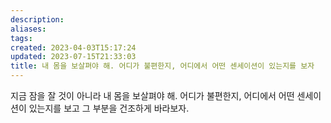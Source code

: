 ```yaml
---
description:
aliases: 
tags: 
created: 2023-04-03T15:17:24
updated: 2023-07-15T21:33:03
title: 내 몸을 보살펴야 해. 어디가 불편한지, 어디에서 어떤 센세이션이 있는지를 보자
---
```

지금 잠을 잘 것이 아니라 내 몸을 보살펴야 해. 어디가 불편한지, 어디에서 어떤 센세이션이 있는지를 보고 그 부분을 건조하게 바라보자.
